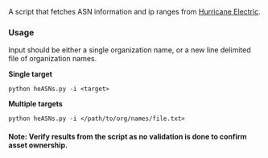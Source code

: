 A script that fetches ASN information and ip ranges from [Hurricane Electric](https://bgp.he.net.).

### Usage
Input should be either a single organization name, or a new line delimited file of organization names.

**Single target**
```
python heASNs.py -i <target>
```

**Multiple targets**
```
python heASNs.py -i </path/to/org/names/file.txt>
```


#### Note: Verify results from the script as no validation is done to confirm asset ownership.
